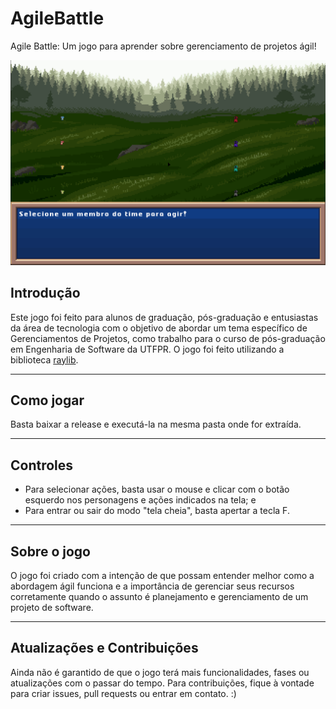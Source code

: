 ﻿# AgileBattle

Agile Battle: Um jogo para aprender sobre gerenciamento de projetos ágil!

![A gameplay screenshot of the game](Readme%20Images/Gameplay%20Screen.png)

## Introdução

Este jogo foi feito para alunos de graduação, pós-graduação e entusiastas da área de tecnologia com o objetivo de abordar um tema específico de Gerenciamentos de Projetos, como trabalho para o curso de pós-graduação em Engenharia de Software da UTFPR. O jogo foi feito utilizando a biblioteca [raylib](https://github.com/raysan5/raylib).

-------

## Como jogar

Basta baixar a release e executá-la na mesma pasta onde for extraída.

-------

## Controles

- Para selecionar ações, basta usar o mouse e clicar com o botão esquerdo nos personagens e ações indicados na tela; e
- Para entrar ou sair do modo "tela cheia", basta apertar a tecla F.

-------
## Sobre o jogo

O jogo foi criado com a intenção de que possam entender melhor como a abordagem ágil funciona e a importância de gerenciar seus recursos corretamente quando o assunto é planejamento e gerenciamento de um projeto de software.

-------

## Atualizações e Contribuições
Ainda não é garantido de que o jogo terá mais funcionalidades, fases ou atualizações com o passar do tempo. Para contribuições, fique à vontade para criar issues, pull requests ou entrar em contato. :)
